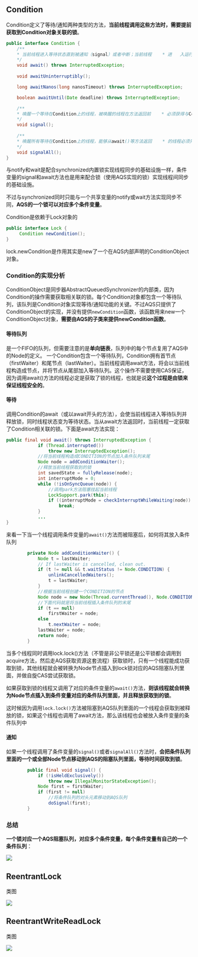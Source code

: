 ## Condition

Condition定义了等待/通知两种类型的方法，**当前线程调用这些方法时，需要提前获取到Condition对象关联的锁**。

~~~java
public interface Condition {
	/**
	* 当前线程进入等待状态直到被通知（signal）或者中断；当前线程	  * 进	入运行状态并从await()方法返回的场景包括：（1）其他线	  * 程调用相同	Condition对象的signal/signalAll方法，并	* 且当前线程被唤醒；		（2）其他线程调用interrupt方法中     * 断当前线程；
	*/
    void await() throws InterruptedException;
    
    void awaitUninterruptibly();

    long awaitNanos(long nanosTimeout) throws InterruptedException;

    boolean awaitUntil(Date deadline) throws InterruptedException;

    /**
    * 唤醒一个等待在Condition上的线程，被唤醒的线程在方法返回前	   * 必须获得与Condition对象关联的锁
    */
    void signal();
	
    /**
    * 唤醒所有等待在Condition上的线程，能够从await()等方法返回	  * 的线程必须先获得与Condition对象关联的锁
    */
    void signalAll();
}
~~~

与notify和wait是配合synchronized内置锁实现线程同步的基础设施一样，条件变量的signal和await方法也是用来配合锁（使用AQS实现的锁）实现线程间同步的基础设施。

不过与synchronized同时只能与一个共享变量的notify或wait方法实现同步不同，**AQS的一个锁可以对应多个条件变量**。

Condition是依赖于Lock对象的

~~~java
public interface Lock {
     Condition newCondition();
}
~~~

lock.newCondition是作用其实是new了一个在AQS内部声明的ConditionObject对象。

### Condition的实现分析

​	ConditionObject是同步器AbstractQueuedSynchronizer的内部类，因为Condition的操作需要获取相关联的锁。每个Condition对象都包含一个等待队列，该队列是Condition对象实现等待/通知功能的关键。不过AQS只提供了ConditionObject的实现，并没有提供`newCondition`函数，该函数用来new一个ConditionObject对象，**需要由AQS的子类来提供newCondition函数**。

#### 等待队列

​	是一个FIFO的队列，但需要注意的是**单向链表**，队列中的每个节点复用了AQS中的Node的定义。	一个Condition包含一个等待队列，Condition拥有首节点（firstWaiter）和尾节点（lastWaiter）。当前线程调用await方法，将会以当前线程构造成节点，并将节点从尾部加入等待队列。这个操作不需要使用CAS保证，因为调用await()方法的线程必定是获取了锁的线程，也就是说**这个过程是由锁来保证线程安全的**。

#### 等待

​	调用Condition的await（或以await开头的方法），会使当前线程进入等待队列并释放锁，同时线程状态变为等待状态。当从await方法返回时，当前线程一定获取了Condition相关联的锁。下面是await方法实现：

~~~java
public final void await() throws InterruptedException {
            if (Thread.interrupted())
                throw new InterruptedException();
            //将当前线程构造成CONDITION的节点加入条件队列末尾
            Node node = addConditionWaiter();
            //释放当前线程获取到的锁
            int savedState = fullyRelease(node);
            int interruptMode = 0;
            while (!isOnSyncQueue(node)) {
                //调用park方法阻塞挂起当前线程
                LockSupport.park(this);
                if ((interruptMode = checkInterruptWhileWaiting(node)) != 0)
                    break;
            }
    		...
}
~~~

来看一下当一个线程调用条件变量的`await()`方法而被阻塞后，如何将其放入条件队列

~~~java
        private Node addConditionWaiter() {
            Node t = lastWaiter;
            // If lastWaiter is cancelled, clean out.
            if (t != null && t.waitStatus != Node.CONDITION) {
                unlinkCancelledWaiters();
                t = lastWaiter;
            }
            //根据当前线程创建一个CONDITION的节点
            Node node = new Node(Thread.currentThread(), Node.CONDITION);
            //下面代码就是将当前线程插入条件队列的末尾
            if (t == null)
                firstWaiter = node;
            else
                t.nextWaiter = node;
            lastWaiter = node;
            return node;
        }
~~~

​	当多个线程同时调用lock.lock()方法（不管是非公平锁还是公平锁都会调用到acquire方法，然后走AQS获取资源这套流程）获取锁时，只有一个线程能成功获取到锁，其他线程就会被转换为Node节点插入到lock锁对应的AQS阻塞队列里面，并做自旋CAS尝试获取锁。

​	如果获取到锁的线程又调用了对应的条件变量的`await()`方法，**则该线程就会转换为Node节点插入到条件变量对应的条件队列里面，并且释放获取到的锁**。

​	这时候因为调用`lock.lock()`方法被阻塞到AQS队列里面的一个线程会获取到被释放的锁，如果这个线程也调用了await方法，那么该线程也会被放入条件变量的条件队列中

#### 通知

​	如果一个线程调用了条件变量的`signal()`或者`signalAll()`方法时，**会把条件队列里面的一个或全部Node节点移动到AQS的阻塞队列里面，等待时间获取到锁**。

~~~java
        public final void signal() {
            if (!isHeldExclusively())
                throw new IllegalMonitorStateException();
            Node first = firstWaiter;
            if (first != null)
                //将条件队列的对头元素移动到AQS队列
                doSignal(first);
        }
~~~

### 总结

**一个锁对应一个AQS阻塞队列，对应多个条件变量，每个条件变量有自己的一个条件队列**：

![](https://z3.ax1x.com/2021/08/15/f2FJqf.png)

## ReentrantLock

类图

![](https://s3.ax1x.com/2020/12/24/rgwonI.png)

## ReentrantWriteReadLock

类图

![](https://s3.ax1x.com/2020/12/24/rgrOZn.png)